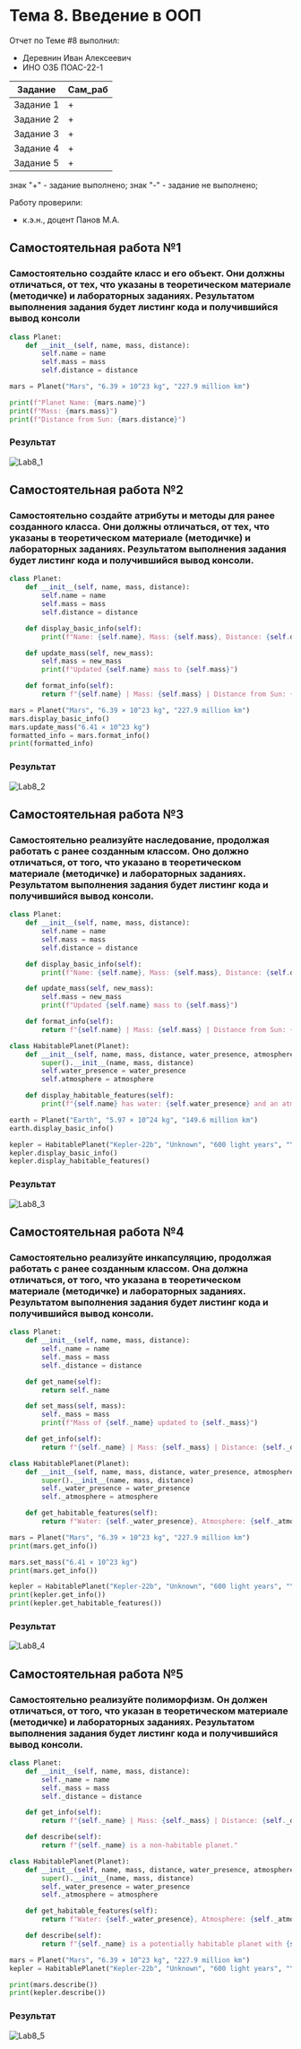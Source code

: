 # Тема 8. Введение в ООП
Отчет по Теме #8 выполнил:
- Деревнин Иван Алексеевич
- ИНО ОЗБ ПОАС-22-1

| Задание    | Сам_раб |
|------------|---------|
| Задание 1  | +       |
| Задание 2  | +       |
| Задание 3  | +       |
| Задание 4  | +       |
| Задание 5  | +       |

знак "+" - задание выполнено; знак "-" - задание не выполнено;

Работу проверили:
- к.э.н., доцент Панов М.А.

## Самостоятельная работа №1
### Самостоятельно создайте класс и его объект. Они должны отличаться, от тех, что указаны в теоретическом материале (методичке) и лабораторных заданиях. Результатом выполнения задания будет листинг кода и получившийся вывод консоли

```python
class Planet:
    def __init__(self, name, mass, distance):
        self.name = name
        self.mass = mass
        self.distance = distance

mars = Planet("Mars", "6.39 × 10^23 kg", "227.9 million km")

print(f"Planet Name: {mars.name}")
print(f"Mass: {mars.mass}")
print(f"Distance from Sun: {mars.distance}")
```
### Результат
![Lab8_1](./img/Lab8_1.png)


## Самостоятельная работа №2
### Самостоятельно создайте атрибуты и методы для ранее созданного класса. Они должны отличаться, от тех, что указаны в теоретическом материале (методичке) и лабораторных заданиях. Результатом выполнения задания будет листинг кода и получившийся вывод консоли.

```python
class Planet:
    def __init__(self, name, mass, distance):
        self.name = name
        self.mass = mass
        self.distance = distance

    def display_basic_info(self):
        print(f"Name: {self.name}, Mass: {self.mass}, Distance: {self.distance}")

    def update_mass(self, new_mass):
        self.mass = new_mass
        print(f"Updated {self.name} mass to {self.mass}")

    def format_info(self):
        return f"{self.name} | Mass: {self.mass} | Distance from Sun: {self.distance}"

mars = Planet("Mars", "6.39 × 10^23 kg", "227.9 million km")
mars.display_basic_info()
mars.update_mass("6.41 × 10^23 kg")
formatted_info = mars.format_info()
print(formatted_info)
```
### Результат
![Lab8_2](./img/Lab8_2.png)

## Самостоятельная работа №3
### Самостоятельно реализуйте наследование, продолжая работать с ранее созданным классом. Оно должно отличаться, от того, что указано в теоретическом материале (методичке) и лабораторных заданиях. Результатом выполнения задания будет листинг кода и получившийся вывод консоли.


```python
class Planet:
    def __init__(self, name, mass, distance):
        self.name = name
        self.mass = mass
        self.distance = distance

    def display_basic_info(self):
        print(f"Name: {self.name}, Mass: {self.mass}, Distance: {self.distance}")

    def update_mass(self, new_mass):
        self.mass = new_mass
        print(f"Updated {self.name} mass to {self.mass}")

    def format_info(self):
        return f"{self.name} | Mass: {self.mass} | Distance from Sun: {self.distance}"

class HabitablePlanet(Planet):
    def __init__(self, name, mass, distance, water_presence, atmosphere):
        super().__init__(name, mass, distance)
        self.water_presence = water_presence
        self.atmosphere = atmosphere

    def display_habitable_features(self):
        print(f"{self.name} has water: {self.water_presence} and an atmosphere: {self.atmosphere}")

earth = Planet("Earth", "5.97 × 10^24 kg", "149.6 million km")
earth.display_basic_info()

kepler = HabitablePlanet("Kepler-22b", "Unknown", "600 light years", "Yes", "Likely")
kepler.display_basic_info()
kepler.display_habitable_features()
```
### Результат
![Lab8_3](./img/Lab8_3.png)

## Самостоятельная работа №4
### Самостоятельно реализуйте инкапсуляцию, продолжая работать с ранее созданным классом. Она должна отличаться, от того, что указана в теоретическом материале (методичке) и лабораторных заданиях. Результатом выполнения задания будет листинг кода и получившийся вывод консоли.

```python
class Planet:
    def __init__(self, name, mass, distance):
        self._name = name
        self._mass = mass
        self._distance = distance

    def get_name(self):
        return self._name

    def set_mass(self, mass):
        self._mass = mass
        print(f"Mass of {self._name} updated to {self._mass}")

    def get_info(self):
        return f"{self._name} | Mass: {self._mass} | Distance: {self._distance}"

class HabitablePlanet(Planet):
    def __init__(self, name, mass, distance, water_presence, atmosphere):
        super().__init__(name, mass, distance)
        self._water_presence = water_presence
        self._atmosphere = atmosphere

    def get_habitable_features(self):
        return f"Water: {self._water_presence}, Atmosphere: {self._atmosphere}"

mars = Planet("Mars", "6.39 × 10^23 kg", "227.9 million km")
print(mars.get_info())

mars.set_mass("6.41 × 10^23 kg")
print(mars.get_info())

kepler = HabitablePlanet("Kepler-22b", "Unknown", "600 light years", "Yes", "Likely")
print(kepler.get_info())
print(kepler.get_habitable_features())

```
### Результат
![Lab8_4](./img/Lab8_4.png)


## Самостоятельная работа №5
### Самостоятельно реализуйте полиморфизм. Он должен отличаться, от того, что указан в теоретическом материале (методичке) и лабораторных заданиях. Результатом выполнения задания будет листинг кода и получившийся вывод консоли.

```python
class Planet:
    def __init__(self, name, mass, distance):
        self._name = name
        self._mass = mass
        self._distance = distance

    def get_info(self):
        return f"{self._name} | Mass: {self._mass} | Distance: {self._distance}"

    def describe(self):
        return f"{self._name} is a non-habitable planet."

class HabitablePlanet(Planet):
    def __init__(self, name, mass, distance, water_presence, atmosphere):
        super().__init__(name, mass, distance)
        self._water_presence = water_presence
        self._atmosphere = atmosphere

    def get_habitable_features(self):
        return f"Water: {self._water_presence}, Atmosphere: {self._atmosphere}"

    def describe(self):
        return f"{self._name} is a potentially habitable planet with {self._water_presence} water and {self._atmosphere} atmosphere."

mars = Planet("Mars", "6.39 × 10^23 kg", "227.9 million km")
kepler = HabitablePlanet("Kepler-22b", "Unknown", "600 light years", "Yes", "Likely")

print(mars.describe())
print(kepler.describe())

```

### Результат
![Lab8_5](./img/Lab8_5.png)
